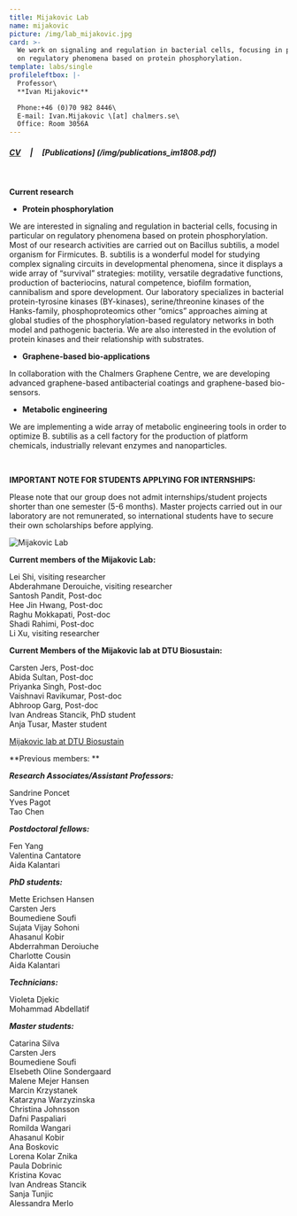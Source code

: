 ```yaml
---
title: Mijakovic Lab
name: mijakovic
picture: /img/lab_mijakovic.jpg
card: >-
  We work on signaling and regulation in bacterial cells, focusing in particular
  on regulatory phenomena based on protein phosphorylation.
template: labs/single
profileleftbox: |-
  Professor\
  **Ivan Mijakovic**

  Phone:+46 (0)70 982 8446\
  E-mail: Ivan.Mijakovic \[at] chalmers.se\
  Office: Room 3056A
---
```


##### [CV](/img/cv_im1808.pdf) &nbsp;&nbsp;&nbsp;&nbsp;|&nbsp;&nbsp;&nbsp;&nbsp; [Publications] (/img/publications_im1808.pdf)
<br>


**Current research**



* **Protein phosphorylation**

We are interested in signaling and regulation in bacterial cells, focusing in particular on regulatory phenomena based on protein phosphorylation. Most of our research activities are carried out on Bacillus subtilis, a model organism for Firmicutes. B. subtilis is a wonderful model for studying complex signaling circuits in developmental phenomena, since it displays a wide array of “survival” strategies: motility, versatile degradative functions, production of bacteriocins, natural competence, biofilm formation, cannibalism and spore development. Our laboratory specializes in bacterial protein-tyrosine kinases (BY-kinases), serine/threonine kinases of the Hanks-family, phosphoproteomics other “omics” approaches aiming at global studies of the phosphorylation-based regulatory networks in both model and pathogenic bacteria. We are also interested in the evolution of protein kinases and their relationship with substrates.



* **Graphene-based bio-applications**

In collaboration with the Chalmers Graphene Centre, we are developing advanced graphene-based antibacterial coatings and graphene-based bio-sensors.



* **Metabolic engineering**

We are implementing a wide array of metabolic engineering tools in order to optimize B. subtilis as a cell factory for the production of platform chemicals, industrially relevant enzymes and nanoparticles.

<br>

**IMPORTANT NOTE FOR STUDENTS APPLYING FOR INTERNSHIPS:**

Please note that our group does not admit internships/student projects shorter than one semester (5-6 months). Master projects carried out in our laboratory are not remunerated, so international students have to secure their own scholarships before applying.

![Mijakovic Lab](/img/pic_imgroup_720.png)

**Current members of the Mijakovic Lab:**

Lei Shi, visiting researcher  
Abderahmane Derouiche, visiting researcher  
Santosh Pandit, Post-doc  
Hee Jin Hwang, Post-doc  
Raghu Mokkapati, Post-doc  
Shadi Rahimi, Post-doc  
Li Xu, visiting researcher



**Current Members of the Mijakovic lab at DTU Biosustain:**	 

Carsten Jers, Post-doc  
Abida Sultan, Post-doc  
Priyanka Singh, Post-doc  
Vaishnavi Ravikumar, Post-doc  
Abhroop Garg, Post-doc  
Ivan Andreas Stancik, PhD student  
Anja Tusar, Master student



[Mijakovic lab at DTU Biosustain ](http://www.biosustain.dtu.dk/english/research/research-groups/bacterial-signal-transduction)



**Previous members: 	 ** 	  	 



_**Research Associates/Assistant Professors:**_

Sandrine Poncet  
Yves Pagot  
Tao Chen  



_**Postdoctoral fellows:**_

Fen Yang  
Valentina Cantatore  
Aida Kalantari



_**PhD students:**_

Mette Erichsen Hansen  
Carsten Jers  
Boumediene Soufi  
Sujata Vijay Sohoni  
Ahasanul Kobir  
Abderrahman Deroiuche  
Charlotte Cousin  
Aida Kalantari



_**Technicians:**_

Violeta Djekic  
Mohammad Abdellatif



_**Master students:**_

Catarina Silva  
Carsten Jers  
Boumediene Soufi  
Elsebeth Oline Sondergaard  
Malene Mejer Hansen  
Marcin Krzystanek  
Katarzyna Warzyzinska  
Christina Johnsson  
Dafni Paspaliari  
Romilda Wangari  
Ahasanul Kobir  
Ana Boskovic  
Lorena Kolar Znika  
Paula Dobrinic  
Kristina Kovac  
Ivan Andreas Stancik  
Sanja Tunjic  
Alessandra Merlo
